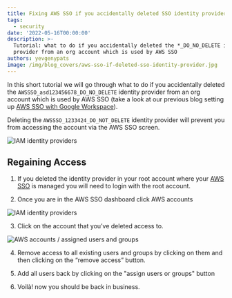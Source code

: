 ```yaml
---
title: Fixing AWS SSO if you accidentally deleted SSO identity provider
tags:
  - security
date: '2022-05-16T00:00:00'
description: >-
  Tutorial: what to do if you accidentally deleted the *_DO_NO_DELETE identity
  provider from an org account which is used by AWS SSO
authors: yevgenypats
image: /img/blog_covers/aws-sso-if-deleted-sso-identity-provider.jpg
---
```


In this short tutorial we will go through what to do if you accidentally deleted the `AWSSSO_asd123456678_DO_NO_DELETE` identity provider from an org account which is used by AWS SSO (take a look at our previous blog setting up [AWS SSO with Google Workspace](https://www.cloudquery.io/blog/aws-sso-tutorial-with-google-workspace-as-an-idp)).

Deleting the `AWSSSO_1233424_DO_NOT_DELETE` identity provider will prevent you from accessing the account via the AWS SSO screen.

![IAM identity providers](/img/blog/aws-sso-if-deleted-sso-identity-provider/iam_screen.png)

<!--truncate-->
## Regaining Access

1. If you deleted the identity provider in your root account where your [AWS SSO](https://aws.amazon.com/single-sign-on/) is managed you will need to login with the root account.

2. Once you are in the AWS SSO dashboard click AWS accounts

![IAM identity providers](/img/blog/aws-sso-if-deleted-sso-identity-provider/aws_accounts.png)

3. Click on the account that you’ve deleted access to.

![AWS accounts / assigned users and groups](/img/blog/aws-sso-if-deleted-sso-identity-provider/assigned_users_and_groups.png)

4. Remove access to all existing users and groups by clicking on them and then clicking on the “remove access” button.
5. Add all users back by clicking on the "assign users or groups" button

6. Voilà! now you should be back in business.
